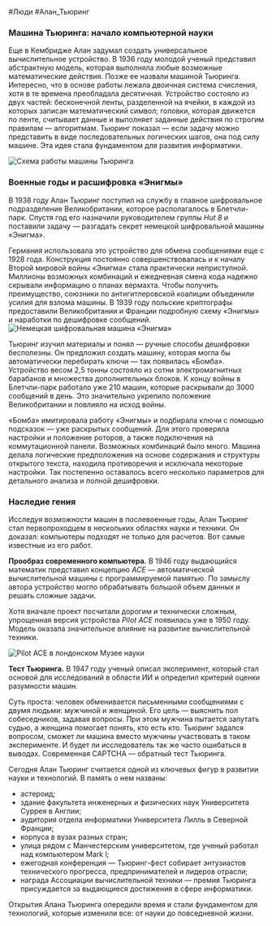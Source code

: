 #Люди #Алан_Тьюринг 
### Машина Тьюринга: начало компьютерной науки

Еще в Кембридже Алан задумал создать универсальное вычислительное устройство. В 1936 году молодой ученый представил абстрактную модель, которая выполняла любые возможные математические действия. Позже ее назвали машиной Тьюринга. Интересно, что в основе работы лежала двоичная система счисления, хотя в те времена преобладала десятичная. Устройство состояло из двух частей: бесконечной ленты, разделенной на ячейки, в каждой из которых записан математический символ; головки, которая движется по ленте, считывает данные и выполняет заданные действия по строгим правилам — алгоритмам. Тьюринг показал — если задачу можно представить в виде последовательных логических шагов, она под силу машине. Эта идея стала фундаментом для развития информатики.
  
![Схема работы машины Тьюринга](https://blog.skillfactory.ru/wp-content/uploads/2025/01/image2.png)

### Военные годы и расшифровка «Энигмы»

В 1938 году Алан Тьюринг поступил на службу в главное шифровальное подразделение Великобритании, которое располагалось в Блетчли-парк. Спустя год его назначили руководителем группы _Hut 8_ и поставили задачу — разгадать секрет немецкой шифровальной машины «Энигма».

Германия использовала это устройство для обмена сообщениями еще с 1928 года. Конструкция постоянно совершенствовалась и к началу Второй мировой войны «Энигма» стала практически неприступной. Миллионы возможных комбинаций и ежедневная смена кода надежно скрывали информацию о планах вермахта. Чтобы получить преимущество, союзники по антигитлеровской коалиции объединили усилия для взлома машины. В 1939 году польские криптографы предоставили Великобритании и Франции подробную схему «Энигмы» и наработки по дешифровке сообщений.
![Немецкая шифровальная машина «Энигма»](https://blog.skillfactory.ru/wp-content/uploads/2025/01/image8.png)

Тьюринг изучил материалы и понял — ручные способы дешифровки бесполезны. Он предложил создать машину, которая могла бы автоматически перебирать ключи — так появилась «Бомба». Устройство весом 2,5 тонны состояло из сотни электромагнитных барабанов и множества дополнительных блоков. К концу войны в Блетчли-парк работало уже 210 машин, которые раскрывали до 3000 сообщений в день. Это значительно укрепило положение Великобритании и повлияло на исход войны.

«Бомба» имитировала работу «Энигмы» и подбирала ключи с помощью подсказок — уже раскрытых сообщений. Для этого проверяла настройки и положение роторов, а также подключения на коммутационной панели. Возможных комбинаций было много. Машина делала логические предположения на основе содержания и структуры открытого текста, находила противоречия и исключала некоторые настройки. Так постепенно оставалось всего несколько параметров для детального анализа и полной дешифровки.

### Наследие гения

Исследуя возможности машин в послевоенные годы, Алан Тьюринг стал первопроходцем в нескольких областях науки и техники. Он доказал: компьютеры подходят не только для расчетов. Вот самые известные из его работ.

**Прообраз современного компьютера.** В 1946 году выдающийся математик представил концепцию _ACE —_ автоматической вычислительной машины с программируемой памятью. По замыслу автора устройство могло обрабатывать большой объем данных и решать сложные задачи.

Хотя вначале проект посчитали дорогим и технически сложным, упрощенная версия устройства _Pilot ACE_ появилась уже в 1950 году. Модель оказала значительное влияние на развитие вычислительной техники.

![Pilot ACE в лондонском Музее науки](https://blog.skillfactory.ru/wp-content/uploads/2025/01/image4.png)

**Тест Тьюринга.** В 1947 году ученый описал эксперимент, который стал основой для исследований в области ИИ и определил критерий оценки разумности машин.

Суть проста: человек обменивается письменными сообщениями с двумя людьми: мужчиной и женщиной. Его цель — выяснить пол собеседников, задавая вопросы. При этом мужчина пытается запутать судью, а женщина помогает понять, кто есть кто. Тьюринг задался вопросом, сможет ли машина вместо мужчины участвовать в таком эксперименте. И будет ли исследователь так же часто ошибаться в выводах. Современная CAPTCHA — обратный тест Тьюринга.

Сегодня Алан Тьюринг считается одной из ключевых фигур в развитии науки и технологий. В память о нем названы:

- астероид;
- здание факультета инженерных и физических наук Университета Суррея в Англии;
- аудитория отдела информатики Университета Лилль в Северной Франции;
- корпуса в вузах разных стран;
- улица рядом с Манчестерским университетом, где ученый работал над компьютером Mark l;
- ежегодная конференция — Тьюринг-фест собирает энтузиастов технического прогресса, предпринимателей и лидеров отрасли;
- награда Ассоциации вычислительной техники — премия Тьюринга присуждается за выдающиеся достижения в сфере информатики.

Открытия Алана Тьюринга опередили время и стали фундаментом для технологий, которые изменили все: от науки до повседневной жизни.